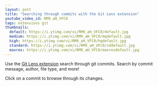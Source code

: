 ```yaml
---
layout: post
title: "Searching through commits with the Git Lens extension"
youtube_video_id: RM9_aH_VFC0
tags: extensions git
thumbnails:
  default: https://i.ytimg.com/vi/RM9_aH_VFC0/default.jpg
  medium: https://i.ytimg.com/vi/RM9_aH_VFC0/mqdefault.jpg
  high: https://i.ytimg.com/vi/RM9_aH_VFC0/hqdefault.jpg
  standard: https://i.ytimg.com/vi/RM9_aH_VFC0/sddefault.jpg
  maxres: https://i.ytimg.com/vi/RM9_aH_VFC0/maxresdefault.jpg
---
```


Use the [Git Lens extension](https://gitlens.amod.io) search through git commits. Search by commit message, author, file type, and more!

Click on a commit to browse through its changes.
